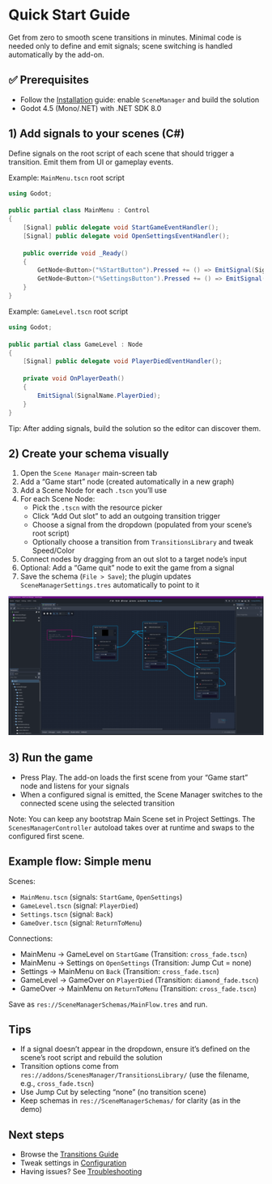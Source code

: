 # Quick Start Guide

Get from zero to smooth scene transitions in minutes. Minimal code is needed only to define and emit signals; scene switching is handled automatically by the add-on.

## ✅ Prerequisites

- Follow the [Installation](installation.md) guide: enable `SceneManager` and build the solution
- Godot 4.5 (Mono/.NET) with .NET SDK 8.0

## 1) Add signals to your scenes (C#)

Define signals on the root script of each scene that should trigger a transition. Emit them from UI or gameplay events.

Example: `MainMenu.tscn` root script

```csharp
using Godot;

public partial class MainMenu : Control
{
    [Signal] public delegate void StartGameEventHandler();
    [Signal] public delegate void OpenSettingsEventHandler();

    public override void _Ready()
    {
        GetNode<Button>("%StartButton").Pressed += () => EmitSignal(SignalName.StartGame);
        GetNode<Button>("%SettingsButton").Pressed += () => EmitSignal(SignalName.OpenSettings);
    }
}
```

Example: `GameLevel.tscn` root script

```csharp
using Godot;

public partial class GameLevel : Node
{
    [Signal] public delegate void PlayerDiedEventHandler();

    private void OnPlayerDeath()
    {
        EmitSignal(SignalName.PlayerDied);
    }
}
```

Tip: After adding signals, build the solution so the editor can discover them.

## 2) Create your schema visually

1. Open the `Scene Manager` main-screen tab
2. Add a “Game start” node (created automatically in a new graph)
3. Add a Scene Node for each `.tscn` you’ll use
4. For each Scene Node:
   - Pick the `.tscn` with the resource picker
   - Click “Add Out slot” to add an outgoing transition trigger
   - Choose a signal from the dropdown (populated from your scene’s root script)
   - Optionally choose a transition from `TransitionsLibrary` and tweak Speed/Color
5. Connect nodes by dragging from an out slot to a target node’s input
6. Optional: Add a “Game quit” node to exit the game from a signal
7. Save the schema (`File > Save`); the plugin updates `SceneManagerSettings.tres` automatically to point to it

![Scene Manager Editor](https://raw.githubusercontent.com/esdg/GodotSceneManager/main/addons/ScenesManager/Docs/imgs/screenshot-beta-1.png)

## 3) Run the game

- Press Play. The add-on loads the first scene from your “Game start” node and listens for your signals
- When a configured signal is emitted, the Scene Manager switches to the connected scene using the selected transition

Note: You can keep any bootstrap Main Scene set in Project Settings. The `ScenesManagerController` autoload takes over at runtime and swaps to the configured first scene.

## Example flow: Simple menu

Scenes:
- `MainMenu.tscn` (signals: `StartGame`, `OpenSettings`)
- `GameLevel.tscn` (signal: `PlayerDied`)
- `Settings.tscn` (signal: `Back`)
- `GameOver.tscn` (signal: `ReturnToMenu`)

Connections:
- MainMenu → GameLevel on `StartGame` (Transition: `cross_fade.tscn`)
- MainMenu → Settings on `OpenSettings` (Transition: Jump Cut = none)
- Settings → MainMenu on `Back` (Transition: `cross_fade.tscn`)
- GameLevel → GameOver on `PlayerDied` (Transition: `diamond_fade.tscn`)
- GameOver → MainMenu on `ReturnToMenu` (Transition: `cross_fade.tscn`)

Save as `res://SceneManagerSchemas/MainFlow.tres` and run.

## Tips

- If a signal doesn’t appear in the dropdown, ensure it’s defined on the scene’s root script and rebuild the solution
- Transition options come from `res://addons/ScenesManager/TransitionsLibrary/` (use the filename, e.g., `cross_fade.tscn`)
- Use Jump Cut by selecting “none” (no transition scene)
- Keep schemas in `res://SceneManagerSchemas/` for clarity (as in the demo)

## Next steps

- Browse the [Transitions Guide](transitions.md)
- Tweak settings in [Configuration](configuration.md)
- Having issues? See [Troubleshooting](troubleshooting.md)
